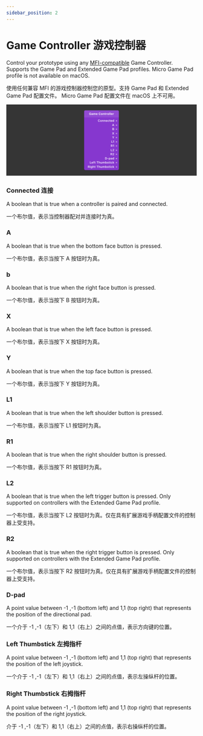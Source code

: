 ```yaml
---
sidebar_position: 2
---
```


# Game Controller 游戏控制器

Control your prototype using any [MFI-compatible](https://developer.apple.com/programs/mfi/) Game Controller. Supports the Game Pad and Extended Game Pad profiles. Micro Game Pad profile is not available on macOS.

使用任何兼容 MFI 的游戏控制器控制您的原型。支持 Game Pad 和 Extended Game Pad 配置文件。 Micro Game Pad 配置文件在 macOS 上不可用。

![Image](./../../../static/img/docs/Device/game-controller.png)

### Connected 连接

A boolean that is true when a controller is paired and connected.

一个布尔值，表示当控制器配对并连接时为真。

### A

A boolean that is true when the bottom face button is pressed.

一个布尔值，表示当按下 A 按钮时为真。

### b

A boolean that is true when the right face button is pressed.

一个布尔值，表示当按下 B 按钮时为真。

### X

A boolean that is true when the left face button is pressed.

一个布尔值，表示当按下 X 按钮时为真。

### Y

A boolean that is true when the top face button is pressed.

一个布尔值，表示当按下 Y 按钮时为真。

### L1

A boolean that is true when the left shoulder button is pressed.

一个布尔值，表示当按下 L1 按钮时为真。

### R1

A boolean that is true when the right shoulder button is pressed.

一个布尔值，表示当按下 R1 按钮时为真。

### L2

A boolean that is true when the left trigger button is pressed. Only supported on controllers with the Extended Game Pad profile.

一个布尔值，表示当按下 L2 按钮时为真。仅在具有扩展游戏手柄配置文件的控制器上受支持。

### R2

A boolean that is true when the right trigger button is pressed. Only supported on controllers with the Extended Game Pad profile.

一个布尔值，表示当按下 R2 按钮时为真。仅在具有扩展游戏手柄配置文件的控制器上受支持。

### D-pad

A point value between -1 ,-1 (bottom left) and 1,1 (top right) that represents the position of the directional pad.

一个介于 -1 ,-1（左下）和 1,1（右上）之间的点值，表示方向键的位置。

### Left Thumbstick 左拇指杆

A point value between -1 ,-1 (bottom left) and 1,1 (top right) that represents the position of the left joystick.

一个介于 -1 ,-1（左下）和 1,1（右上）之间的点值，表示左操纵杆的位置。

### Right Thumbstick  右拇指杆

A point value between -1 ,-1 (bottom left) and 1,1 (top right) that represents the position of the right joystick.

介于 -1 ,-1（左下）和 1,1（右上）之间的点值，表示右操纵杆的位置。

